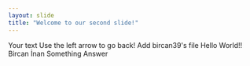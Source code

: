 ```yaml
---
layout: slide
title: "Welcome to our second slide!"
---
```

Your text
Use the left arrow to go back!
Add bircan39's file
Hello World!!
Bircan
İnan
Something
Answer

